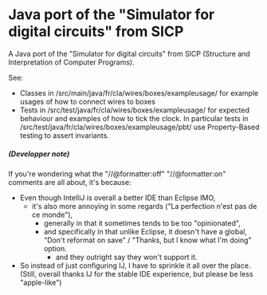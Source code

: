 # Java port of the "Simulator for digital circuits" from SICP
A Java port of the "Simulator for digital circuits" from SICP (Structure and Interpretation of Computer Programs).
 
See:
 - Classes in /src/main/java/fr/cla/wires/boxes/exampleusage/ for example usages of how to connect wires to boxes
 - Tests in /src/test/java/fr/cla/wires/boxes/exampleusage/ for expected behaviour and examples of how to tick the clock. In particular tests in /src/test/java/fr/cla/wires/boxes/exampleusage/pbt/ use Property-Based testing to assert invariants. 

##### (Developper note)
If you're wondering what the "//@formatter:off" "//@formatter:on" comments are all about, it's because: 
 - Even though IntelliJ is overall a better IDE than Eclipse IMO,
    - it's also more annoying in some regards ("La perfection n'est pas de ce monde"),
        - generally in that it sometimes tends to be too "opinionated",
        - and specifically in that unlike Eclipse, it doesn't have a global, "Don't reformat on save" / "Thanks, but I know what I'm doing" option.
            - and they outright say they won't support it. 
 - So instead of just configuring IJ, I have to sprinkle it all over the place. (Still, overall thanks IJ for the stable IDE experience, but please be less "apple-like") 
